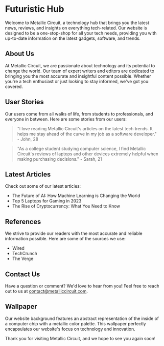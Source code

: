 <!--font:Cinzel Decorative-->

# Futuristic Hub

Welcome to Metallic Circuit, a technology hub that brings you the latest news, reviews, and insights on everything tech-related. Our website is designed to be a one-stop-shop for all your tech needs, providing you with up-to-date information on the latest gadgets, software, and trends.

## About Us
At Metallic Circuit, we are passionate about technology and its potential to change the world. Our team of expert writers and editors are dedicated to bringing you the most accurate and insightful content possible. Whether you're a tech enthusiast or just looking to stay informed, we've got you covered.

## User Stories
Our users come from all walks of life, from students to professionals, and everyone in between. Here are some stories from our users:

> "I love reading Metallic Circuit's articles on the latest tech trends. It helps me stay ahead of the curve in my job as a software developer." - John, 28

> "As a college student studying computer science, I find Metallic Circuit's reviews of laptops and other devices extremely helpful when making purchasing decisions." - Sarah, 21

## Latest Articles
Check out some of our latest articles:

- The Future of AI: How Machine Learning is Changing the World
- Top 5 Laptops for Gaming in 2023
- The Rise of Cryptocurrency: What You Need to Know

## References
We strive to provide our readers with the most accurate and reliable information possible. Here are some of the sources we use:

- Wired
- TechCrunch
- The Verge

## Contact Us
Have a question or comment? We'd love to hear from you! Feel free to reach out to us at [contact@metalliccircuit.com](mailto:contact@metalliccircuit.com).

## Wallpaper
Our website background features an abstract representation of the inside of a computer chip with a metallic color palette. This wallpaper perfectly encapsulates our website's focus on technology and innovation.

Thank you for visiting Metallic Circuit, and we hope to see you again soon!

<!--

Write me content for website with wallpaper which alt text is:

"An abstract representation of the inside of a computer chip with a metallic color palette"

The name/title of the page should not be 1:1 copy of the alt text but rather a real content of the website which is using this wallpaper.

- Use markdown format 
- Start with heading
- Heading should be short and concise
- The content should look like a real website 
- The website should not be about the wallpaper, wallpaper is just a related background
- Heading should be contain work "wallpaper" or "background"
- Include real sections like references, contact, user stories, etc. use things relevant to the page purpose.
- Feel free to use structure like headings, bullets, numbering, blockquotes, paragraphs, horizontal lines, etc.
- You can use formatting like bold or _italic_
- You can include UTF-8 emojis
- Links should be only #hash anchors (and you can refer to the document itself)
- Do not include images


---


# Metallic Circuit: A Futuristic Technology Hub

Welcome to Metallic Circuit, a technology hub that brings you the latest news, reviews, and insights on everything tech-related. Our website is designed to be a one-stop-shop for all your tech needs, providing you with up-to-date information on the latest gadgets, software, and trends.

## About Us
At Metallic Circuit, we are passionate about technology and its potential to change the world. Our team of expert writers and editors are dedicated to bringing you the most accurate and insightful content possible. Whether you're a tech enthusiast or just looking to stay informed, we've got you covered.

## User Stories
Our users come from all walks of life, from students to professionals, and everyone in between. Here are some stories from our users:

> "I love reading Metallic Circuit's articles on the latest tech trends. It helps me stay ahead of the curve in my job as a software developer." - John, 28

> "As a college student studying computer science, I find Metallic Circuit's reviews of laptops and other devices extremely helpful when making purchasing decisions." - Sarah, 21

## Latest Articles
Check out some of our latest articles:

- The Future of AI: How Machine Learning is Changing the World
- Top 5 Laptops for Gaming in 2023
- The Rise of Cryptocurrency: What You Need to Know

## References
We strive to provide our readers with the most accurate and reliable information possible. Here are some of the sources we use:

- Wired
- TechCrunch
- The Verge

## Contact Us
Have a question or comment? We'd love to hear from you! Feel free to reach out to us at [contact@metalliccircuit.com](mailto:contact@metalliccircuit.com).

## Wallpaper
Our website background features an abstract representation of the inside of a computer chip with a metallic color palette. This wallpaper perfectly encapsulates our website's focus on technology and innovation.

Thank you for visiting Metallic Circuit, and we hope to see you again soon!

-->

